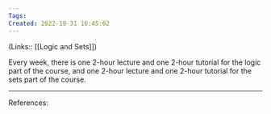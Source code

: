 ```yaml
---
Tags: 
Created: 2022-10-31 16:45:02
---
```

(Links:: [[Logic and Sets]])

Every week, there is one 2-hour lecture and one 2-hour tutorial for the
logic part of the course, and one 2-hour lecture and one 2-hour tutorial
for the sets part of the course.
___
References: